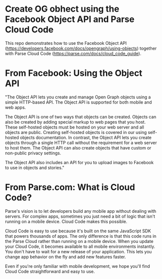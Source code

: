 Create OG obhect using the Facebook Object API and Parse Cloud Code
==========================

This repo demonstrates how to use the Facebook Object API (https://developers.facebook.com/docs/opengraph/using-objects) together with Parse Cloud Code (https://parse.com/docs/cloud_code_guide). 

From Facebook: Using the Object API
==========================
"The Object API lets you create and manage Open Graph objects using a simple HTTP-based API. The Object API is supported for both mobile and web apps.

The Object API is one of two ways that objects can be created. Objects can also be created by adding special markup to web pages that you host. These self-hosted objects must be hosted on your web server and all objects are public. Creating self-hosted objects is covered in our using self-hosted objects documentation. In contrast, the Object API lets you create objects through a single HTTP call without the requirement for a web server to host them. The Object API can also create objects that have custom or non-public privacy settings.

The Object API also includes an API for you to upload images to Facebook to use in objects and stories."


From Parse.com: What is Cloud Code?
==========================

Parse's vision is to let developers build any mobile app without dealing with servers. For complex apps, sometimes you just need a bit of logic that isn't running on a mobile device. Cloud Code makes this possible.

Cloud Code is easy to use because it's built on the same JavaScript SDK that powers thousands of apps. The only difference is that this code runs in the Parse Cloud rather than running on a mobile device. When you update your Cloud Code, it becomes available to all mobile environments instantly. You don't have to wait for a new release of your application. This lets you change app behavior on the fly and add new features faster.

Even if you're only familiar with mobile development, we hope you'll find Cloud Code straightforward and easy to use.



